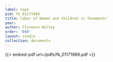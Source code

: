 ```yaml
---
label: nope
pid: fk_01171968
title: Labor of Women and Children in Tenements'
year:
author: Florence Kelley
order: '040'
layout: single
collection: documents
---
```



{{< embed-pdf url=/pdfs/fk_01171968.pdf >}}